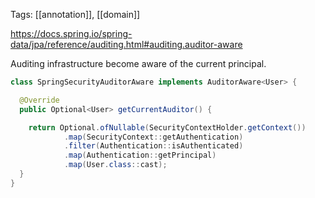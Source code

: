 Tags: [[annotation]], [[domain]]

https://docs.spring.io/spring-data/jpa/reference/auditing.html#auditing.auditor-aware

Auditing infrastructure become aware of the current principal.

```java
class SpringSecurityAuditorAware implements AuditorAware<User> {

  @Override
  public Optional<User> getCurrentAuditor() {

    return Optional.ofNullable(SecurityContextHolder.getContext())
            .map(SecurityContext::getAuthentication)
            .filter(Authentication::isAuthenticated)
            .map(Authentication::getPrincipal)
            .map(User.class::cast);
  }
}
```